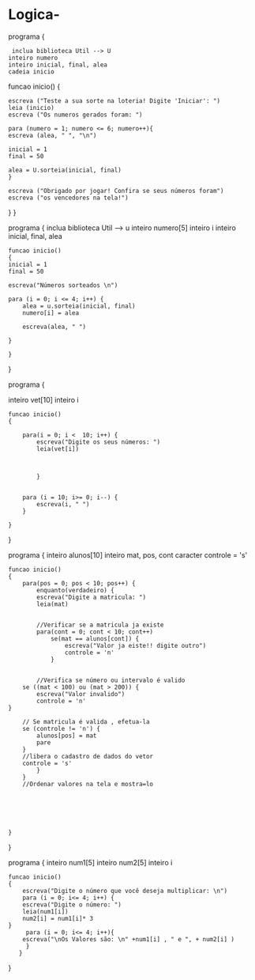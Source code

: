 # Logica-
programa {

     inclua biblioteca Util --> U
    inteiro numero
    inteiro inicial, final, alea
    cadeia inicio

  funcao inicio() {
    
    escreva ("Teste a sua sorte na loteria! Digite 'Iniciar': ")
    leia (inicio)
    escreva ("Os numeros gerados foram: ")
    
    para (numero = 1; numero <= 6; numero++){
    escreva (alea, " ", "\n")

    inicial = 1
    final = 50

    alea = U.sorteia(inicial, final)
    }

    escreva ("Obrigado por jogar! Confira se seus números foram")
    escreva ("os vencedores na tela!")
  }
}


programa
{
inclua biblioteca Util --> u
inteiro numero[5]
inteiro i
inteiro inicial, final, alea

	
	funcao inicio()
	{
	inicial = 1
	final = 50

	escreva("Números sorteados \n")

	para (i = 0; i <= 4; i++) {
		alea = u.sorteia(inicial, final)
		numero[i] = alea

		escreva(alea, " ")
		
	}
		
	}
}

programa
{ 
	
inteiro vet[10]
	inteiro i
	

	
	funcao inicio()
	{
	
		para(i = 0; i <  10; i++) {
			escreva("Digite os seus números: ")
			leia(vet[i])
	
		
		
			}
		

		para (i = 10; i>= 0; i--) {
			escreva(i, " ")
		}
			
	}
}







programa
{
 inteiro alunos[10]
  inteiro mat, pos, cont
  caracter controle = 's'
	
	funcao inicio()
	{
		para(pos = 0; pos < 10; pos++) {
			enquanto(verdadeiro) {
			escreva("Digite a matricula: ")
			leia(mat)
              
						
			//Verificar se a matricula ja existe
			para(cont = 0; cont < 10; cont++)
				se(mat == alunos[cont]) {
					escreva("Valor ja eiste!! digite outro")
					controle = 'n'
				}
			

			//Verifica se número ou intervalo é valido
		se ((mat < 100) ou (mat > 200)) {
			escreva("Valor invalido")
			controle = 'n'
	}

		// Se matricula é valida , efetua-la
		se (controle != 'n') {
			alunos[pos] = mat
			pare
		}
		//libera o cadastro de dados do vetor 
		controle = 's'
			}
		}
		//Ordenar valores na tela e mostra=lo
	
		
		
		
	
	
	}
}






programa
{
 inteiro num1[5]
  inteiro num2[5]
  inteiro i
	
	funcao inicio()
	{
		escreva("Digite o número que você deseja multiplicar: \n")
		para (i = 0; i<= 4; i++) {
		escreva("Digite o número: ")
		leia(num1[i])
		num2[i] = num1[i]* 3
	}
	     para (i = 0; i<= 4; i++){
		escreva("\nOs Valores são: \n" +num1[i] , " e ", + num2[i] )
	     }
	   }
		
}

